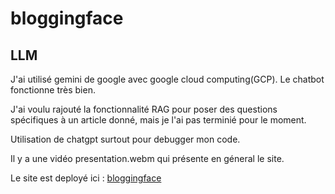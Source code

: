 # bloggingface


## LLM
J'ai utilisé gemini de google avec google cloud computing(GCP).
Le chatbot fonctionne très bien.

J'ai voulu rajouté la fonctionnalité RAG pour poser des questions spécifiques à un article donné,
mais je l'ai pas terminié pour le moment.

Utilisation de chatgpt surtout pour debugger mon code.

Il y a une vidéo presentation.webm qui présente en géneral le site.

Le site est deployé ici : [bloggingface](https://bloggingface.onrender.com/)